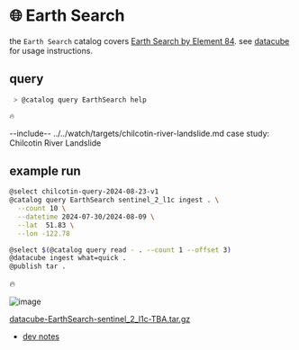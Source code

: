# 🌐 Earth Search

the `Earth Search` catalog covers [Earth Search by Element 84](https://stacindex.org/catalogs/earth-search#/). see [datacube](../) for usage instructions.


## query

```bash
 > @catalog query EarthSearch help

🔥

```

--include-- ../../watch/targets/chilcotin-river-landslide.md case study: Chilcotin River Landslide

## example run

```bash
@select chilcotin-query-2024-08-23-v1
@catalog query EarthSearch sentinel_2_l1c ingest . \
  --count 10 \
  --datetime 2024-07-30/2024-08-09 \
  --lat  51.83 \
  --lon -122.78

@select $(@catalog query read - . --count 1 --offset 3)
@datacube ingest what=quick .
@publish tar .
```

🔥

![image](https://github.com/kamangir/assets/blob/main/blue-geo/TBA.png?raw=true)

[datacube-EarthSearch-sentinel_2_l1c-TBA.tar.gz](TBA)

- [dev notes](TBA)